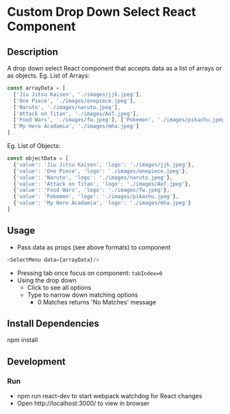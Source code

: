 # Custom Drop Down Select React Component

## Description
A drop down select React component that accepts data as a list of arrays or as objects.
Eg. List of Arrays:
```javascript
const arrayData = [
  ['Jiu Jitsu Kaisen', './images/jjk.jpeg'],
  ['One Piece', './images/onepiece.jpeg'],
  ['Naruto', './images/naruto.jpeg'],
  ['Attack on Titan', './images/AoT.jpeg'],
  ['Food Wars', './images/fw.jpeg'], ['Pokemon', './images/pikachu.jpeg'],
  ['My Hero Acadamia', './images/mha.jpeg']
]
```
Eg. List of Objects:
```javascript
const objectData = [
  {'value': 'Jiu Jitsu Kaisen', 'logo': './images/jjk.jpeg'},
  {'value': 'One Piece', 'logo': './images/onepiece.jpeg'},
  {'value': 'Naruto', 'logo': './images/naruto.jpeg'},
  {'value': 'Attack on Titan', 'logo': './images/AoT.jpeg'},
  {'value': 'Food Wars', 'logo': './images/fw.jpeg'},
  {'value': 'Pokemon', 'logo': './images/pikachu.jpeg'},
  {'value': 'My Hero Acadamia', 'logo': './images/mha.jpeg'}
]
```

## Usage
* Pass data as props (see above formats) to component
```javascript
<SelectMenu data={arrayData}/>
```
* Pressing tab once focus on component: `tabIndex=0`
* Using the drop down
  * Click to see all options
  * Type to narrow down matching options
    * 0 Matches returns 'No Matches' message

## Install Dependencies
npm install

## Development
### Run
* npm run react-dev to start webpack watchdog for React changes
* Open http://localhost:3000/ to view in browser


